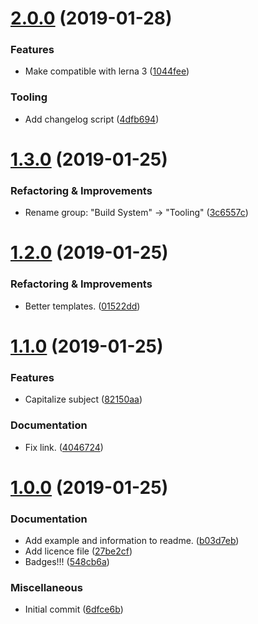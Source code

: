 # [2.0.0](https://github.com/sebald/conventional-changelog-emojis/compare/v1.3.0...v2.0.0) (2019-01-28)


### Features

- Make compatible with lerna 3 ([1044fee](https://github.com/sebald/conventional-changelog-emojis/commit/1044fee))


### Tooling

- Add changelog script ([4dfb694](https://github.com/sebald/conventional-changelog-emojis/commit/4dfb694))


# [1.3.0](https://github.com/sebald/conventional-changelog-emojis/compare/v1.2.0...v1.3.0) (2019-01-25)


### Refactoring & Improvements

- Rename group: "Build System" -> "Tooling" ([3c6557c](https://github.com/sebald/conventional-changelog-emojis/commit/3c6557c))


# [1.2.0](https://github.com/sebald/conventional-changelog-emojis/compare/v1.1.0...v1.2.0) (2019-01-25)


### Refactoring & Improvements

- Better templates. ([01522dd](https://github.com/sebald/conventional-changelog-emojis/commit/01522dd))


# [1.1.0](https://github.com/sebald/conventional-changelog-emojis/compare/v1.0.0...v1.1.0) (2019-01-25)


### Features

- Capitalize subject ([82150aa](https://github.com/sebald/conventional-changelog-emojis/commit/82150aa))


### Documentation

- Fix link. ([4046724](https://github.com/sebald/conventional-changelog-emojis/commit/4046724))


# [1.0.0](https://github.com/sebald/conventional-changelog-emojis/compare/6dfce6b...v1.0.0) (2019-01-25)


### Documentation

- Add example and information to readme. ([b03d7eb](https://github.com/sebald/conventional-changelog-emojis/commit/b03d7eb))
- Add licence file ([27be2cf](https://github.com/sebald/conventional-changelog-emojis/commit/27be2cf))
- Badges!!! ([548cb6a](https://github.com/sebald/conventional-changelog-emojis/commit/548cb6a))


### Miscellaneous

- Initial commit ([6dfce6b](https://github.com/sebald/conventional-changelog-emojis/commit/6dfce6b))



